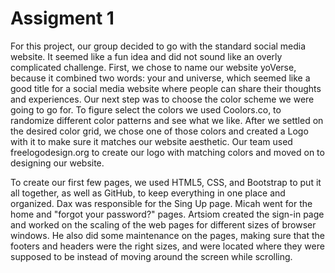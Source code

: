 # Assigment 1
For this project, our group decided to go with the standard social media website. It seemed like a fun idea and did not sound like an overly complicated challenge. First, we chose to name our website yoVerse, because it combined two words: your and universe, which seemed like a good title for a social media website where people can share their thoughts and experiences. Our next step was to choose the color scheme we were going to go for. To figure select the colors we used Coolors.co, to randomize different color patterns and see what we like. After we settled on the desired color grid, we chose one of those colors and created a Logo with it to make sure it matches our website aesthetic.  Our team used freelogodesign.org to create our logo with matching colors and moved on to designing our website.

To create our first few pages, we used HTML5, CSS, and Bootstrap to put it all together, as well as GitHub, to keep everything in one place and organized. Dax was responsible for the Sing Up page. Micah went for the home and "forgot your password?" pages. Artsiom created the sign-in page and worked on the scaling of the web pages for different sizes of browser windows. He also did some maintenance on the pages, making sure that the footers and headers were the right sizes, and were located where they were supposed to be instead of moving around the screen while scrolling.
               
